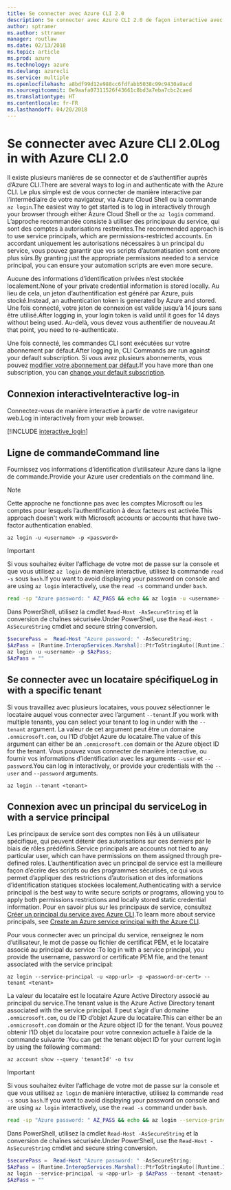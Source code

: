 ```yaml
---
title: Se connecter avec Azure CLI 2.0
description: Se connecter avec Azure CLI 2.0 de façon interactive avec des informations d’identification locales
author: sptramer
ms.author: sttramer
manager: routlaw
ms.date: 02/13/2018
ms.topic: article
ms.prod: azure
ms.technology: azure
ms.devlang: azurecli
ms.service: multiple
ms.openlocfilehash: a8bdf99d12e988cc6fdfabb5038c99c9430a9acd
ms.sourcegitcommit: 0e9aafa07311526f43661c8bd3a7eba7cbc2caed
ms.translationtype: HT
ms.contentlocale: fr-FR
ms.lasthandoff: 04/20/2018
---
```

# <a name="log-in-with-azure-cli-20"></a><span data-ttu-id="8f421-103">Se connecter avec Azure CLI 2.0</span><span class="sxs-lookup"><span data-stu-id="8f421-103">Log in with Azure CLI 2.0</span></span>

<span data-ttu-id="8f421-104">Il existe plusieurs manières de se connecter et de s’authentifier auprès d’Azure CLI.</span><span class="sxs-lookup"><span data-stu-id="8f421-104">There are several ways to log in and authenticate with the Azure CLI.</span></span> <span data-ttu-id="8f421-105">Le plus simple est de vous connecter de manière interactive par l’intermédiaire de votre navigateur, via Azure Cloud Shell ou la commande `az login`.</span><span class="sxs-lookup"><span data-stu-id="8f421-105">The easiest way to get started is to log in interactively through your browser through either Azure Cloud Shell or the `az login` command.</span></span>
<span data-ttu-id="8f421-106">L’approche recommandée consiste à utiliser des principaux du service, qui sont des comptes à autorisations restreintes.</span><span class="sxs-lookup"><span data-stu-id="8f421-106">The recommended approach is to use service principals, which are permissions-restricted accounts.</span></span> <span data-ttu-id="8f421-107">En accordant uniquement les autorisations nécessaires à un principal du service, vous pouvez garantir que vos scripts d’automatisation sont encore plus sûrs.</span><span class="sxs-lookup"><span data-stu-id="8f421-107">By granting just the appropriate permissions needed to a service principal, you can ensure your automation scripts are even more secure.</span></span>

<span data-ttu-id="8f421-108">Aucune des informations d’identification privées n’est stockée localement.</span><span class="sxs-lookup"><span data-stu-id="8f421-108">None of your private credential information is stored locally.</span></span> <span data-ttu-id="8f421-109">Au lieu de cela, un jeton d’authentification est généré par Azure, puis stocké.</span><span class="sxs-lookup"><span data-stu-id="8f421-109">Instead, an authentication token is generated by Azure and stored.</span></span> <span data-ttu-id="8f421-110">Une fois connecté, votre jeton de connexion est valide jusqu’à 14 jours sans être utilisé.</span><span class="sxs-lookup"><span data-stu-id="8f421-110">After logging in, your login token is valid until it goes for 14 days without being used.</span></span> <span data-ttu-id="8f421-111">Au-delà, vous devez vous authentifier de nouveau.</span><span class="sxs-lookup"><span data-stu-id="8f421-111">At that point, you need to re-authenticate.</span></span>

<span data-ttu-id="8f421-112">Une fois connecté, les commandes CLI sont exécutées sur votre abonnement par défaut.</span><span class="sxs-lookup"><span data-stu-id="8f421-112">After logging in, CLI Commands are run against your default subscription.</span></span> <span data-ttu-id="8f421-113">Si vous avez plusieurs abonnements, vous pouvez [modifier votre abonnement par défaut](manage-azure-subscriptions-azure-cli.md).</span><span class="sxs-lookup"><span data-stu-id="8f421-113">If you have more than one subscription, you can [change your default subscription](manage-azure-subscriptions-azure-cli.md).</span></span>

## <a name="interactive-log-in"></a><span data-ttu-id="8f421-114">Connexion interactive</span><span class="sxs-lookup"><span data-stu-id="8f421-114">Interactive log-in</span></span>

<span data-ttu-id="8f421-115">Connectez-vous de manière interactive à partir de votre navigateur web.</span><span class="sxs-lookup"><span data-stu-id="8f421-115">Log in interactively from your web browser.</span></span>

[!INCLUDE [interactive_login](includes/interactive-login.md)]

## <a name="command-line"></a><span data-ttu-id="8f421-116">Ligne de commande</span><span class="sxs-lookup"><span data-stu-id="8f421-116">Command line</span></span>

<span data-ttu-id="8f421-117">Fournissez vos informations d’identification d’utilisateur Azure dans la ligne de commande.</span><span class="sxs-lookup"><span data-stu-id="8f421-117">Provide your Azure user credentials on the command line.</span></span>

> [!Note]
> <span data-ttu-id="8f421-118">Cette approche ne fonctionne pas avec les comptes Microsoft ou les comptes pour lesquels l’authentification à deux facteurs est activée.</span><span class="sxs-lookup"><span data-stu-id="8f421-118">This approach doesn't work with Microsoft accounts or accounts that have two-factor authentication enabled.</span></span>

```azurecli
az login -u <username> -p <password>
```

> [!IMPORTANT]
> <span data-ttu-id="8f421-119">Si vous souhaitez éviter l’affichage de votre mot de passe sur la console et que vous utilisez `az login` de manière interactive, utilisez la commande `read -s` sous `bash`.</span><span class="sxs-lookup"><span data-stu-id="8f421-119">If you want to avoid displaying your password on console and are using `az login` interactively, use the `read -s` command under `bash`.</span></span>
> 
> ```bash
> read -sp "Azure password: " AZ_PASS && echo && az login -u <username> -p $AZ_PASS
> ```
>
> <span data-ttu-id="8f421-120">Dans PowerShell, utilisez la cmdlet `Read-Host -AsSecureString` et la conversion de chaînes sécurisée.</span><span class="sxs-lookup"><span data-stu-id="8f421-120">Under PowerShell, use the `Read-Host -AsSecureString` cmdlet and secure string conversion.</span></span>
> 
> ```powershell
> $securePass =  Read-Host "Azure password: " -AsSecureString;
> $AzPass = [Runtime.InteropServices.Marshal]::PtrToStringAuto([Runtime.InteropServices.Marshal]::SecureStringToBSTR($securePass));
> az login -u <username> -p $AzPass;
> $AzPass = ""
> ```

## <a name="log-in-with-a-specific-tenant"></a><span data-ttu-id="8f421-121">Se connecter avec un locataire spécifique</span><span class="sxs-lookup"><span data-stu-id="8f421-121">Log in with a specific tenant</span></span>

<span data-ttu-id="8f421-122">Si vous travaillez avec plusieurs locataires, vous pouvez sélectionner le locataire auquel vous connecter avec l’argument `--tenant`.</span><span class="sxs-lookup"><span data-stu-id="8f421-122">If you work with multiple tenants, you can select your tenant to log in under with the `--tenant` argument.</span></span> <span data-ttu-id="8f421-123">La valeur de cet argument peut être un domaine `.onmicrosoft.com`, ou l’ID d’objet Azure du locataire.</span><span class="sxs-lookup"><span data-stu-id="8f421-123">The value of this argument can either be an `.onmicrosoft.com` domain or the Azure object ID for the tenant.</span></span> <span data-ttu-id="8f421-124">Vous pouvez vous connecter de manière interactive, ou fournir vos informations d’identification avec les arguments `--user` et `--password`.</span><span class="sxs-lookup"><span data-stu-id="8f421-124">You can log in interactively, or provide your credentials with the `--user` and `--password` arguments.</span></span> 

```
az login --tenant <tenant>
```

## <a name="log-in-with-a-service-principal"></a><span data-ttu-id="8f421-125">Connexion avec un principal du service</span><span class="sxs-lookup"><span data-stu-id="8f421-125">Log in with a service principal</span></span>

<span data-ttu-id="8f421-126">Les principaux de service sont des comptes non liés à un utilisateur spécifique, qui peuvent détenir des autorisations sur ces derniers par le biais de rôles prédéfinis.</span><span class="sxs-lookup"><span data-stu-id="8f421-126">Service principals are accounts not tied to any particular user, which can have permissions on them assigned through pre-defined roles.</span></span> <span data-ttu-id="8f421-127">L’authentification avec un principal de service est la meilleure façon d’écrire des scripts ou des programmes sécurisés, ce qui vous permet d’appliquer des restrictions d’autorisation et des informations d’identification statiques stockées localement.</span><span class="sxs-lookup"><span data-stu-id="8f421-127">Authenticating with a service principal is the best way to write secure scripts or programs, allowing you to apply both permissions restrictions and locally stored static credential information.</span></span> <span data-ttu-id="8f421-128">Pour en savoir plus sur les principaux de service, consultez [Créer un principal du service avec Azure CLI](create-an-azure-service-principal-azure-cli.md).</span><span class="sxs-lookup"><span data-stu-id="8f421-128">To learn more about service principals, see [Create an Azure service principal with the Azure CLI](create-an-azure-service-principal-azure-cli.md).</span></span>

<span data-ttu-id="8f421-129">Pour vous connecter avec un principal du service, renseignez le nom d’utilisateur, le mot de passe ou fichier de certificat PEM, et le locataire associé au principal du service :</span><span class="sxs-lookup"><span data-stu-id="8f421-129">To log in with a service principal, you provide the username, password or certificate PEM file, and the tenant associated with the service principal:</span></span>

```azurecli
az login --service-principal -u <app-url> -p <password-or-cert> --tenant <tenant>
```

<span data-ttu-id="8f421-130">La valeur du locataire est le locataire Azure Active Directory associé au principal du service.</span><span class="sxs-lookup"><span data-stu-id="8f421-130">The tenant value is the Azure Active Directory tenant associated with the service principal.</span></span> <span data-ttu-id="8f421-131">Il peut s’agir d’un domaine `.onmicrosoft.com`, ou de l’ID d’objet Azure du locataire.</span><span class="sxs-lookup"><span data-stu-id="8f421-131">This can either be an `.onmicrosoft.com` domain or the Azure object ID for the tenant.</span></span>
<span data-ttu-id="8f421-132">Vous pouvez obtenir l’ID objet du locataire pour votre connexion actuelle à l’aide de la commande suivante :</span><span class="sxs-lookup"><span data-stu-id="8f421-132">You can get the tenant object ID for your current login by using the following command:</span></span>

```azurecli
az account show --query 'tenantId' -o tsv
```

> [!IMPORTANT]
> <span data-ttu-id="8f421-133">Si vous souhaitez éviter l’affichage de votre mot de passe sur la console et que vous utilisez `az login` de manière interactive, utilisez la commande `read -s` sous `bash`.</span><span class="sxs-lookup"><span data-stu-id="8f421-133">If you want to avoid displaying your password on console and are using `az login` interactively, use the `read -s` command under `bash`.</span></span>
> 
> ```bash
> read -sp "Azure password: " AZ_PASS && echo && az login --service-principal -u <app-url> -p $AZ_PASS --tenant <tenant>
> ```
>
> <span data-ttu-id="8f421-134">Dans PowerShell, utilisez la cmdlet `Read-Host -AsSecureString` et la conversion de chaînes sécurisée.</span><span class="sxs-lookup"><span data-stu-id="8f421-134">Under PowerShell, use the `Read-Host -AsSecureString` cmdlet and secure string conversion.</span></span>
> 
> ```powershell
> $securePass =  Read-Host "Azure password: " -AsSecureString;
> $AzPass = [Runtime.InteropServices.Marshal]::PtrToStringAuto([Runtime.InteropServices.Marshal]::SecureStringToBSTR($securePass));
> az login --service-principal -u <app-url> -p $AzPass --tenant <tenant>;
> $AzPass = ""
> ```